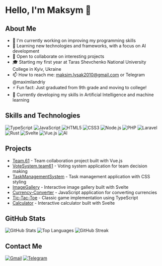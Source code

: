 # Hello, I'm Maksym 👋

## About Me
- 🔭 I'm currently working on improving my programming skills
- 🌱 Learning new technologies and frameworks, with a focus on AI development
- 👯 Open to collaborate on interesting projects
- 🎓 Starting my first year at Taras Shevchenko National University College in Kyiv, Ukraine
- 📫 How to reach me: maksim.lysak2010@gmail.com or Telegram @maximilandriy
- ⚡ Fun fact: Just graduated from 9th grade and moving to college!
- 🤖 Currently developing my skills in Artificial Intelligence and machine learning

## Skills and Technologies
![TypeScript](https://img.shields.io/badge/-TypeScript-3178C6?style=for-the-badge&logo=typescript&logoColor=white)
![JavaScript](https://img.shields.io/badge/-JavaScript-F7DF1E?style=for-the-badge&logo=javascript&logoColor=black)
![HTML5](https://img.shields.io/badge/-HTML5-E34F26?style=for-the-badge&logo=html5&logoColor=white)
![CSS3](https://img.shields.io/badge/-CSS3-1572B6?style=for-the-badge&logo=css3&logoColor=white)
![Node.js](https://img.shields.io/badge/-Node.js-339933?style=for-the-badge&logo=nodedotjs&logoColor=white)
![PHP](https://img.shields.io/badge/-PHP-777BB4?style=for-the-badge&logo=php&logoColor=white)
![Laravel](https://img.shields.io/badge/-Laravel-FF2D20?style=for-the-badge&logo=laravel&logoColor=white)
![Rust](https://img.shields.io/badge/-Rust-000000?style=for-the-badge&logo=rust&logoColor=white)
![Svelte](https://img.shields.io/badge/-Svelte-FF3E00?style=for-the-badge&logo=svelte&logoColor=white)
![Vue.js](https://img.shields.io/badge/-Vue.js-4FC08D?style=for-the-badge&logo=vuedotjs&logoColor=white)
![AI](https://img.shields.io/badge/-Artificial_Intelligence-8A2BE2?style=for-the-badge&logo=ai&logoColor=white)

## Projects
- [Team.61](https://github.com/Maks0101aps/Team.61) - Team collaboration project built with Vue.js
- [VoteSystem.team61](https://github.com/Maks0101aps/VoteSystem.team61) - Voting system application for team decision making
- [TaskManagementSystem](https://github.com/Maks0101aps/TaskManagementSystem) - Task management application with CSS styling
- [ImageGallery](https://github.com/Maks0101aps/ImageGallery) - Interactive image gallery built with Svelte
- [Currency-Converter](https://github.com/Maks0101aps/Currency-Converter) - JavaScript application for converting currencies
- [Tic-Tac-Toe](https://github.com/Maks0101aps/Tic-Tac-Toe) - Classic game implementation using TypeScript
- [Calculator](https://github.com/Maks0101aps/Calculator) - Interactive calculator built with Svelte

## GitHub Stats
![GitHub Stats](https://github-readme-stats.vercel.app/api?username=Maks0101aps&show_icons=true&theme=tokyonight)
![Top Languages](https://github-readme-stats.vercel.app/api/top-langs/?username=Maks0101aps&layout=compact&theme=tokyonight)
![GitHub Streak](https://github-readme-streak-stats.herokuapp.com/?user=Maks0101aps&theme=tokyonight)

## Contact Me
[![Gmail](https://img.shields.io/badge/-Gmail-EA4335?style=for-the-badge&logo=Gmail&logoColor=white&link=mailto:maksim.lysak2010@gmail.com)](mailto:maksim.lysak2010@gmail.com)
[![Telegram](https://img.shields.io/badge/-Telegram-26A5E4?style=for-the-badge&logo=telegram&logoColor=white&link=https://t.me/maximilandriy)](https://t.me/maximilandriy)

<!--
You can edit this template by adding or removing sections according to your preferences.
-->
